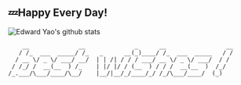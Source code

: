 ## 💤Happy Every Day!

![Edward Yao's github stats](https://github-readme-stats.vercel.app/api?username=Yaozhtj&theme=vue-dark)

```
    __              __              _      __                 __
   / /_  ___  _____/ /_   _      __(_)____/ /_  ___  _____   / /
  / __ \/ _ \/ ___/ __/  | | /| / / / ___/ __ \/ _ \/ ___/  / / 
 / /_/ /  __(__  ) /_    | |/ |/ / (__  ) / / /  __(__  )  /_/  
/_.___/\___/____/\__/    |__/|__/_/____/_/ /_/\___/____/  (_)   
                                                                 
```
